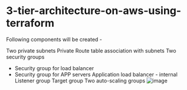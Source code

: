# 3-tier-architecture-on-aws-using-terraform
 Following components will be created -

Two private subnets
Private Route table association with subnets
Two security groups
  - Security group for load balancer
  - Security group for APP servers
Application load balancer - internal
Listener group
Target group
Two auto-scaling groups
 ![image](https://github.com/Abd-al-RahmanH/3-Tier-architecture-code-in-Terraform-/assets/120451942/b94e1e05-bc4f-4c18-aa36-87f6176ce906)


